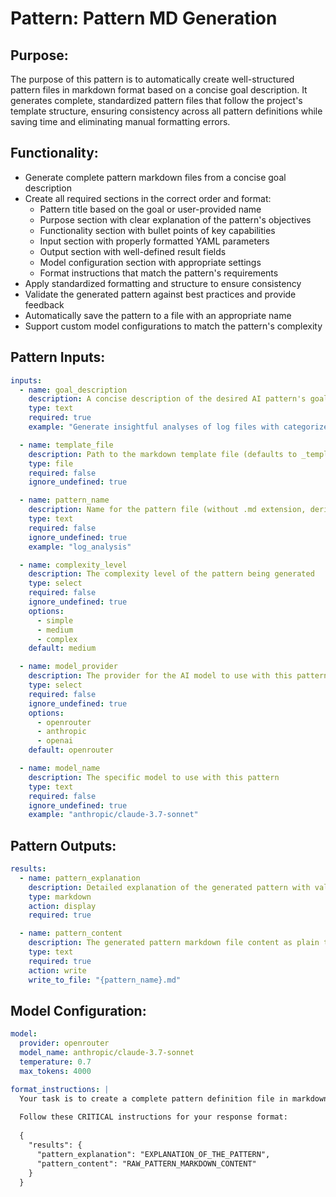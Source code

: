 # Pattern: Pattern MD Generation

## Purpose:

The purpose of this pattern is to automatically create well-structured pattern files in markdown format based on a concise goal description. It generates complete, standardized pattern files that follow the project's template structure, ensuring consistency across all pattern definitions while saving time and eliminating manual formatting errors.

## Functionality:

* Generate complete pattern markdown files from a concise goal description
* Create all required sections in the correct order and format:
  * Pattern title based on the goal or user-provided name
  * Purpose section with clear explanation of the pattern's objectives
  * Functionality section with bullet points of key capabilities
  * Input section with properly formatted YAML parameters
  * Output section with well-defined result fields
  * Model configuration section with appropriate settings
  * Format instructions that match the pattern's requirements
* Apply standardized formatting and structure to ensure consistency
* Validate the generated pattern against best practices and provide feedback
* Automatically save the pattern to a file with an appropriate name
* Support custom model configurations to match the pattern's complexity

## Pattern Inputs:

```yaml
inputs:
  - name: goal_description
    description: A concise description of the desired AI pattern's goal or functionality
    type: text
    required: true
    example: "Generate insightful analyses of log files with categorized issues and recommendations"

  - name: template_file
    description: Path to the markdown template file (defaults to _template.md)
    type: file
    required: false
    ignore_undefined: true

  - name: pattern_name
    description: Name for the pattern file (without .md extension, derived from goal if not provided)
    type: text
    required: false
    ignore_undefined: true
    example: "log_analysis"

  - name: complexity_level
    description: The complexity level of the pattern being generated
    type: select
    required: false
    ignore_undefined: true
    options:
      - simple
      - medium
      - complex
    default: medium

  - name: model_provider
    description: The provider for the AI model to use with this pattern
    type: select
    required: false
    ignore_undefined: true
    options:
      - openrouter
      - anthropic
      - openai
    default: openrouter

  - name: model_name
    description: The specific model to use with this pattern
    type: text
    required: false
    ignore_undefined: true
    example: "anthropic/claude-3.7-sonnet"
```

## Pattern Outputs:

```yaml
results:
  - name: pattern_explanation
    description: Detailed explanation of the generated pattern with validation results and suggestions
    type: markdown
    action: display
    required: true

  - name: pattern_content
    description: The generated pattern markdown file content as plain text
    type: text
    required: true
    action: write
    write_to_file: "{pattern_name}.md"
```

## Model Configuration:

```yaml
model:
  provider: openrouter
  model_name: anthropic/claude-3.7-sonnet
  temperature: 0.7
  max_tokens: 4000

format_instructions: |
  Your task is to create a complete pattern definition file in markdown format based on the provided goal description.
  
  Follow these CRITICAL instructions for your response format:
  
  {
    "results": {
      "pattern_explanation": "EXPLANATION_OF_THE_PATTERN",
      "pattern_content": "RAW_PATTERN_MARKDOWN_CONTENT"
    }
  }
```